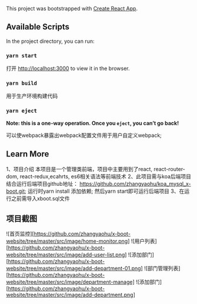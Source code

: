 This project was bootstrapped with [Create React App](https://github.com/facebook/create-react-app).

## Available Scripts

In the project directory, you can run:

### `yarn start`

打开 [http://localhost:3000](http://localhost:3000) to view it in the browser.

### `yarn build`

用于生产环境构建代码

### `yarn eject`

**Note: this is a one-way operation. Once you `eject`, you can’t go back!**

可以使webpack暴露出webpack配置文件用于用户自定义webpack;

## Learn More
1、项目介绍
本项目是一个管理类前端，项目中主要用到了react, react-router-dom, react-redux,ecahrts, es6相关语法等前端技术
2、此项目需与koa后端项目结合运行后端项目github地址：
https://github.com/zhangyaohu/koa_mysql_x-boot.git;
运行时yarn install 添加依赖;
然后yarn start即可运行后端项目
3、在运行之前需导入xboot.sql文件


## 项目截图
![首页监控][https://github.com/zhangyaohu/x-boot-website/tree/master/src/image/home-monitor.png]
![用户列表][https://github.com/zhangyaohu/x-boot-website/tree/master/src/image/add-user-list.png]
![添加部门][https://github.com/zhangyaohu/x-boot-website/tree/master/src/image/add-department-01.png]
![部门管理列表][https://github.com/zhangyaohu/x-boot-website/tree/master/src/image/department-manage]
![添加部门][https://github.com/zhangyaohu/x-boot-website/tree/master/src/image/add-department.png]